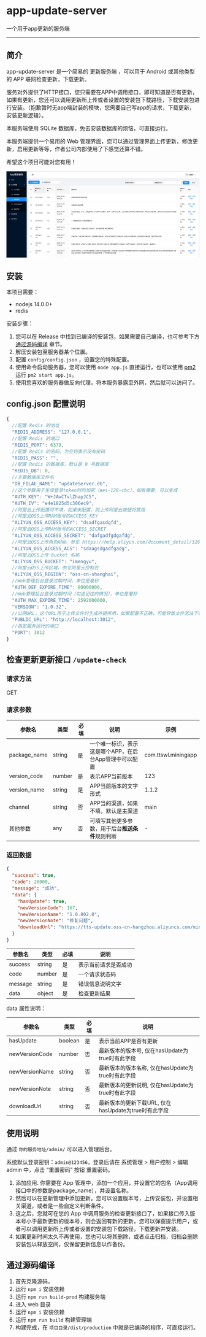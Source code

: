 # app-update-server

一个用于app更新的服务端

---

## 简介

app-update-server 是一个简易的 更新服务端 ，可以用于 Android 或其他类型的 APP 联网检查更新，下载更新。

服务对外提供了HTTP接口，您只需要在APP中调用接口，即可知道是否有更新，如果有更新，您还可以调用更新所上传或者设置的安装包下载路径，下载安装包进行安装。（抱歉暂时无app端封装的模块，您需要自己写app的请求，下载更新，安装更新逻辑）。

本服务端使用 SQLite 数据库，免去安装数据库的烦恼，可直接运行。

本服务端提供一个易用的 Web 管理界面，您可以通过管理界面上传更新，修改更新，启用更新等等，作者公司内部使用了下感觉还算不错。

希望这个项目可能对您有用！

![示例](demo.jpg)

## 安装

本项目需要：

* nodejs 14.0.0+
* redis

安装步骤：

1. 您可以在 Release 中找到已编译的安装包，如果需要自己编译，也可参考下方 [通过源码编译](#通过源码编译) 章节。
2. 解压安装包至服务器某个位置。
3. 配置 `config/config.json` ，设置您的特殊配置。
4. 使用命令启动服务器，您可以使用 `node app.js` 直接运行，也可以使用 [pm2](https://www.npmjs.com/package/pm2) 运行 `pm2 start app.js`。
5. 使用您喜欢的服务器做反向代理，将本服务暴露至外网，然后就可以访问了。

## config.json 配置说明

```js
{
  //配置 Redis 的地址
  "REDIS_ADDRESS": "127.0.0.1", 
  //配置 Redis 的端口
  "REDIS_PORT": 6379,
  //配置 Redis 的密码，为空则表示没有密码
  "REDIS_PASS": "",
  //配置 Redis 的数据库，默认是 0 号数据库
  "REDIS_DB": 0,
  //主要数据库文件名
  "DB_FILAE_NAME": "updateServer.db",
  //这个参数用于生成登录token时的加密（aes-128-cbc），如有需要，可以生成
  "AUTH_KEY": "W+JAwCTvlZhapJC5",
  "AUTH_IV": "e4e1825d5c306ec9",
  //阿里云上传配置可不填，如果未配置，则上传阿里云按钮将禁用
  //阿里云OSS上传RAM账号的ACCESS_KEY
  "ALIYUN_OSS_ACCESS_KEY": "dsadfgasdgfd",
  //阿里云OSS上传RAM账号的ACCESS_SECRET
  "ALIYUN_OSS_ACCESS_SECRET": "dafgadfgdgafdg",
  //阿里云OSS上传角色ARN，参见 https://help.aliyun.com/document_detail/32077.html
  "ALIYUN_OSS_ACCESS_ACS": "sdaagsdgadfgadg",
  //阿里云OSS上传 bucket 名称
  "ALIYUN_OSS_BUCKET": "imengyu",
  //阿里云OSS上传区域，参见阿里云控制台
  "ALIYUN_OSS_REGION": "oss-cn-shanghai",
  //Web管理后台登录过期时间，单位是毫秒
  "AUTH_DEF_EXPIRE_TIME": 80000000,
  //Web管理后台登录过期时间（勾选记住的情况），单位是毫秒
  "AUTH_MAX_EXPIRE_TIME": 2592000000,
  "VERSION": "1.0.32",
  //公网URL，这个URL用于上传文件时生成外链所用，如果配置不正确，可能导致文件无法下载
  "PUBLIC_URL": "http://localhost:3012",
  //指定服务运行的端口
  "PORT": 3012
}
```

## 检查更新更新接口 `/update-check`

### 请求方法

GET

### 请求参数

|参数名|类型|必填|说明|示例|
|--|--|--|--|--|
|package_name|string|是|一个唯一标识，表示这是哪个APP，在后台App管理中可以配置|com.ttswl.miningapp|
|version_code|number|是|表示APP当前版本|123|
|version_name|string|是|APP当前版本的文字形式|1.1.2|
|channel|string|否|APP当的渠道，如果不填，默认是主渠道|main|
|其他参数|any|否|可填写其他更多参数，用于后台**推送条件**规则判断|-|

### 返回数据

```json
{
  "success": true,
  "code": 20000,
  "message": "成功",
  "data": {
    "hasUpdate": true,
    "newVersionCode": 167,
    "newVersionName": "1.0.802.0",
    "newVersionNote": "修复问题",
    "downloadUrl": "https://tts-update.oss-cn-hangzhou.aliyuncs.com/miningapp-1.0.802.0-dev-release-202208021535.apk"
  }
}
```

|参数名|类型|必填|说明|
|--|--|--|--|
|success|string|是|表示当前请求是否成功|
|code|number|是|一个请求状态码|
|message|string|是|错误信息说明文字|
|data|object|是|检查更新结果|

data 属性说明：

|参数名|类型|必填|说明|
|--|--|--|--|
|hasUpdate|boolean|是|表示当前APP是否有更新|
|newVersionCode|number|否|最新版本的版本号, 仅在hasUpdate为true时有此字段|
|newVersionName|string|否|最新版本的版本名称, 仅在hasUpdate为true时有此字段|
|newVersionNote|string|否|最新版本的更新说明, 仅在hasUpdate为true时有此字段|
|downloadUrl|string|否|最新版本的更新下载URL, 仅在hasUpdate为true时有此字段|

## 使用说明

通过 `你的服务地址/admin/` 可以进入管理后台。

系统默认登录密钥：`admin@123456`，登录后请在 系统管理 > 用户控制 > 编辑 admin 中，点击 “重置密码” 按钮 重置密码。

1. 添加应用. 你需要在 App 管理中，添加一个应用，并设置它的包名（App调用接口中的参数是package_name），并设置名称。
2. 然后可以在更新管理中添加更新。您可以设置版本号，上传安装包，并设置相关渠道，或者是一些自定义判断条件。
3. 这之后，您就可在您的 App 中调用服务的检查更新接口了，如果接口传入版本号小于最新更新的版本号，则会返回有新的更新，您可以弹窗提示用户，或者可以调用更新所上传或者设置的安装包下载路径，下载更新并安装。
4. 如果更新时间太久不再使用，您也可以将其删除，或者点击归档，归档会删除安装包以释放空间，仅保留更新信息以作备份。

## 通过源码编译

1. 首先克隆源码。
2. 运行 `npm i` 安装依赖
3. 运行 `npm run build-prod` 构建服务端
4. 进入 web 目录
5. 运行 `npm i` 安装依赖
6. 运行 `npm run build` 构建管理端
7. 构建完成，在 `项目目录/dist/production` 中就是已编译的程序，可直接运行。
